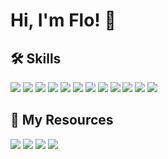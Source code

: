 # Hi, I'm Flo! 👋


## 🛠 Skills

<p float="left">
  
<img src="https://img.shields.io/badge/Ansible-000000?style=for-the-badge&logo=ansible&logoColor=white" />
<img src="https://img.shields.io/badge/Kubernetes-3069DE?style=for-the-badge&logo=kubernetes&logoColor=white" />
<img src="https://img.shields.io/badge/Docker-2CA5E0?style=for-the-badge&logo=docker&logoColor=white" />

<img src="https://img.shields.io/badge/MySQL-005C84?style=for-the-badge&logo=mysql&logoColor=white" />
<img src="https://img.shields.io/badge/JavaScript-323330?style=for-the-badge&logo=javascript&logoColor=F7DF1E" />

<img src="https://img.shields.io/badge/Debian-A81D33?style=for-the-badge&logo=debian&logoColor=white" />
<img src="https://img.shields.io/badge/Windows-0078D6?style=for-the-badge&logo=windows&logoColor=white" />
<img src="https://img.shields.io/badge/Proxmox-E57000?style=for-the-badge&logo=proxmox&logoColor=white" />
<img src="https://img.shields.io/badge/TrueNAS-0095D5?style=for-the-badge&logo=truenas&logoColor=white" />

<img src="https://img.shields.io/badge/CISCO-1BA0D7?style=for-the-badge&logo=cisco&logoColor=white" />
<img src="https://img.shields.io/badge/powershell-5391FE?style=for-the-badge&logo=powershell&logoColor=white" />
<img src="https://img.shields.io/badge/Shell_Script-121011?style=for-the-badge&logo=gnu-bash&logoColor=white" />




</p>


## 🚀 My Resources

<p float="left">

<img src="https://img.shields.io/badge/TryHackMe-212C42?style=for-the-badge&logo=TryHackMe&logoColor=white" />
<img src="https://img.shields.io/badge/Udemy-EC5252?style=for-the-badge&logo=Udemy&logoColor=white" />

<img src="https://img.shields.io/badge/Visual_Studio_Code-0078D4?style=for-the-badge&logo=visual%20studio%20code&logoColor=white" />
<img src="https://img.shields.io/badge/samsung%20laptop-1428A0?style=for-the-badge&logo=Samsung&logoColor=white" />

</p>
<!---
FlorianSpengler/FlorianSpengler is a ✨ special ✨ repository because its `README.md` (this file) appears on your GitHub profile.
You can click the Preview link to take a look at your changes.
--->

